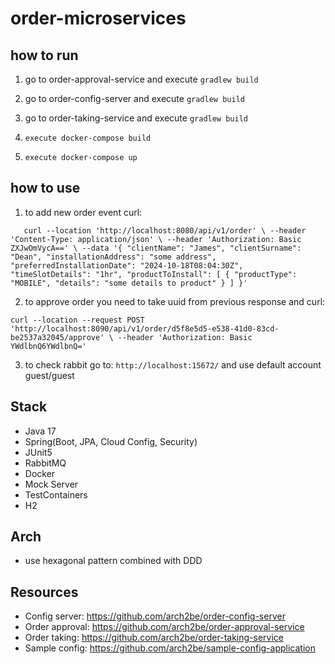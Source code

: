 # order-microservices

## how to run
1. go to order-approval-service and execute `gradlew build`

3. go to order-config-server and execute `gradlew build`

5. go to order-taking-service and execute `gradlew build`

7. `execute docker-compose build`
8. `execute docker-compose up`

## how to use
1. to add new order event curl:
   
`   curl --location 'http://localhost:8080/api/v1/order' \
--header 'Content-Type: application/json' \
--header 'Authorization: Basic ZXJwOmVycA==' \
--data '{
    "clientName": "James",
    "clientSurname": "Dean",
    "installationAddress": "some address",
    "preferredInstallationDate": "2024-10-18T08:04:30Z",
    "timeSlotDetails": "1hr",
    "productToInstall": [
        {
            "productType": "MOBILE",
            "details": "some details to product"
        }
    ]
}'`

2. to approve order you need to take uuid from previous response and curl:
   
`curl --location --request POST 'http://localhost:8090/api/v1/order/d5f8e5d5-e538-41d0-83cd-be2537a32045/approve' \
--header 'Authorization: Basic YWdlbnQ6YWdlbnQ='`

3. to check rabbit go to: `http://localhost:15672/` and use default account guest/guest
   
## Stack
- Java 17
- Spring(Boot, JPA, Cloud Config, Security)
- JUnit5
- RabbitMQ
- Docker
- Mock Server
- TestContainers
- H2

## Arch
- use hexagonal pattern combined with DDD

## Resources
- Config server: https://github.com/arch2be/order-config-server
- Order approval: https://github.com/arch2be/order-approval-service
- Order taking: https://github.com/arch2be/order-taking-service
- Sample config: https://github.com/arch2be/sample-config-application

